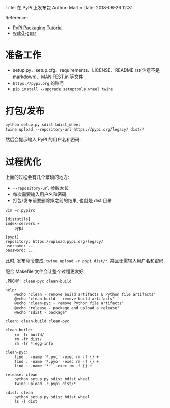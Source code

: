 Title: 在 PyPi 上发布包
Author: Martin
Date: 2018-06-26 12:31

Reference:

- [PyPi Packaging Tutorial](https://packaging.python.org/tutorials/packaging-projects/)
- [web3-gear](https://github.com/uldaman/web3-gear)

# 准备工作
- setup.py、setup.cfg、requirements、LICENSE、README.rst(注意不是 markdown)、MANIFEST.in 等文件
- `https://pypi.org` 的账号
- `pip install --upgrade setuptools wheel twine`

# 打包/发布
```
python setup.py sdist bdist_wheel
twine upload --repository-url https://pypi.org/legacy/ dist/*
```

然后会提示输入 PyPI 的用户名和密码.

# 过程优化
上面的过程会有几个繁琐的地方:

- `--repository-url` 参数太长
- 每次需要输入用户名和密码
- 打包/发布前要删除掉之前的结果, 也就是 dist 目录

```
vim ~/.pypirc

[distutils]
index-servers =
    pypi

[pypi]
repository: https://upload.pypi.org/legacy/
username: ...
password: ...
```

此时, 发布命令变成: `twine upload -r pypi dist/*`, 并且无需输入用户名和密码.

配合 Makefile 文件会让整个过程更友好:

```
.PHONY: clean-pyc clean-build

help:
    @echo "clean - remove build artifacts & Python file artifacts"
    @echo "clean-build - remove build artifacts"
    @echo "clean-pyc - remove Python file artifacts"
    @echo "release - package and upload a release"
    @echo "sdist - package"

clean: clean-build clean-pyc

clean-build:
    rm -fr build/
    rm -fr dist/
    rm -fr *.egg-info

clean-pyc:
    find . -name '*.pyc' -exec rm -f {} +
    find . -name '*.pyo' -exec rm -f {} +
    find . -name '*~' -exec rm -f {} +

release: clean
    python setup.py sdist bdist_wheel
    twine upload -r pypi dist/*

sdist: clean
    python setup.py sdist bdist_wheel
    ls -l dist
```
